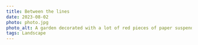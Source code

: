 ```yaml
---
title: Between the lines
date: 2023-08-02
photo: photo.jpg
photo_alt: A garden decorated with a lot of red pieces of paper suspended by red strings.
tags: Landscape
---
```

